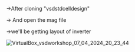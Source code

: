 ->After cloning "vsdstdcelldesign" 

-> And open the mag file

->we'll be getting layout of inverter

![VirtualBox_vsdworkshop_07_04_2024_20_23_44](https://github.com/Santhosh1901/VSD_Digital_VLSI_SoC_design/assets/66910104/2ac058d7-ebcf-45b8-8d61-a6a454ea5733)

